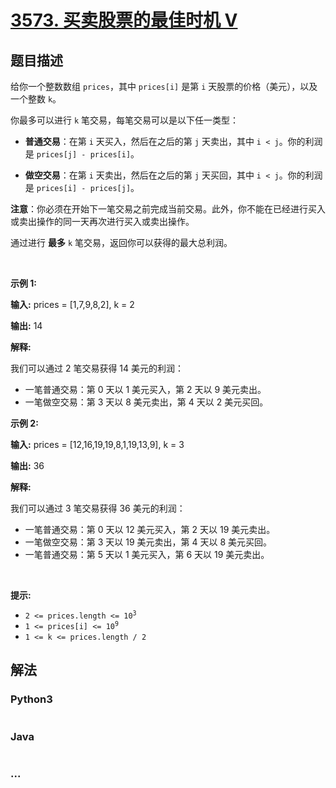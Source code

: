 # [3573. 买卖股票的最佳时机 V](https://leetcode.cn/problems/best-time-to-buy-and-sell-stock-v)

## 题目描述

<!-- 这里写题目描述 -->

<p>给你一个整数数组 <code>prices</code>，其中 <code>prices[i]</code> 是第 <code>i</code> 天股票的价格（美元），以及一个整数 <code>k</code>。</p>

<p>你最多可以进行 <code>k</code> 笔交易，每笔交易可以是以下任一类型：</p>

<ul>
	<li>
	<p><strong>普通交易</strong>：在第 <code>i</code> 天买入，然后在之后的第 <code>j</code> 天卖出，其中 <code>i &lt; j</code>。你的利润是 <code>prices[j] - prices[i]</code>。</p>
	</li>
	<li>
	<p><strong>做空交易</strong>：在第 <code>i</code> 天卖出，然后在之后的第 <code>j</code> 天买回，其中 <code>i &lt; j</code>。你的利润是 <code>prices[i] - prices[j]</code>。</p>
	</li>
</ul>

<p><strong>注意</strong>：你必须在开始下一笔交易之前完成当前交易。此外，你不能在已经进行买入或卖出操作的同一天再次进行买入或卖出操作。</p>

<p>通过进行&nbsp;<strong>最多</strong> <code>k</code> 笔交易，返回你可以获得的最大总利润。</p>

<p>&nbsp;</p>

<p><strong class="example">示例 1:</strong></p>

<div class="example-block">
<p><strong>输入:</strong> <span class="example-io">prices = [1,7,9,8,2], k = 2</span></p>

<p><strong>输出:</strong> <span class="example-io">14</span></p>

<p><strong>解释:</strong></p>
我们可以通过 2 笔交易获得 14 美元的利润：

<ul>
	<li>一笔普通交易：第 0 天以 1 美元买入，第 2 天以 9 美元卖出。</li>
	<li>一笔做空交易：第 3 天以 8 美元卖出，第 4 天以 2 美元买回。</li>
</ul>
</div>

<p><strong class="example">示例 2:</strong></p>

<div class="example-block">
<p><strong>输入:</strong> <span class="example-io">prices = [12,16,19,19,8,1,19,13,9], k = 3</span></p>

<p><strong>输出:</strong> <span class="example-io">36</span></p>

<p><strong>解释:</strong></p>
我们可以通过 3 笔交易获得 36 美元的利润：

<ul>
	<li>一笔普通交易：第 0 天以 12 美元买入，第 2 天以 19 美元卖出。</li>
	<li>一笔做空交易：第 3 天以 19 美元卖出，第 4 天以 8 美元买回。</li>
	<li>一笔普通交易：第 5 天以 1 美元买入，第 6 天以 19 美元卖出。</li>
</ul>
</div>

<p>&nbsp;</p>

<p><strong>提示:</strong></p>

<ul>
	<li><code>2 &lt;= prices.length &lt;= 10<sup>3</sup></code></li>
	<li><code>1 &lt;= prices[i] &lt;= 10<sup>9</sup></code></li>
	<li><code>1 &lt;= k &lt;= prices.length / 2</code></li>
</ul>


## 解法

<!-- 这里可写通用的实现逻辑 -->

<!-- tabs:start -->

### **Python3**

<!-- 这里可写当前语言的特殊实现逻辑 -->

```python

```

### **Java**

<!-- 这里可写当前语言的特殊实现逻辑 -->

```java

```

### **...**

```

```

<!-- tabs:end -->
